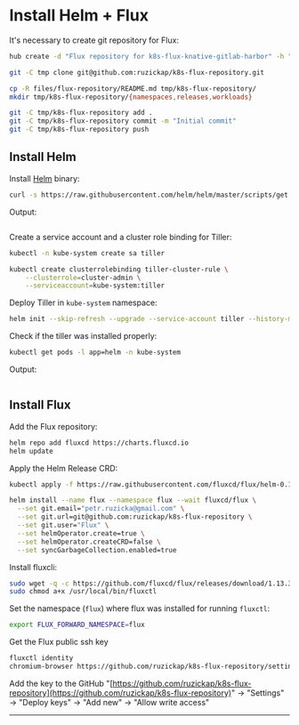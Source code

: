 # Install Helm + Flux

It's necessary to create git repository for Flux:

```bash
hub create -d "Flux repository for k8s-flux-knative-gitlab-harbor" -h "https://ruzickap.github.io/k8s-flux-knative-gitlab-harbor/" ruzickap/k8s-flux-repository
```

```bash
git -C tmp clone git@github.com:ruzickap/k8s-flux-repository.git
```

```bash
cp -R files/flux-repository/README.md tmp/k8s-flux-repository/
mkdir tmp/k8s-flux-repository/{namespaces,releases,workloads}
```

```bash
git -C tmp/k8s-flux-repository add .
git -C tmp/k8s-flux-repository commit -m "Initial commit"
git -C tmp/k8s-flux-repository push
```

## Install Helm

Install [Helm](https://helm.sh/) binary:

```bash
curl -s https://raw.githubusercontent.com/helm/helm/master/scripts/get | bash -s -- --version v2.14.3
```

Output:

```text
```

Create a service account and a cluster role binding for Tiller:

```bash
kubectl -n kube-system create sa tiller

kubectl create clusterrolebinding tiller-cluster-rule \
    --clusterrole=cluster-admin \
    --serviceaccount=kube-system:tiller
```

Deploy Tiller in `kube-system` namespace:

```bash
helm init --skip-refresh --upgrade --service-account tiller --history-max 10 --wait
```

Check if the tiller was installed properly:

```bash
kubectl get pods -l app=helm -n kube-system
```

Output:

```text
```

## Install Flux

Add the Flux repository:

```bash
helm repo add fluxcd https://charts.fluxcd.io
helm update
```

Apply the Helm Release CRD:

```bash
kubectl apply -f https://raw.githubusercontent.com/fluxcd/flux/helm-0.10.1/deploy-helm/flux-helm-release-crd.yaml
```

```bash
helm install --name flux --namespace flux --wait fluxcd/flux \
  --set git.email="petr.ruzicka@gmail.com" \
  --set git.url=git@github.com:ruzickap/k8s-flux-repository \
  --set git.user="Flux" \
  --set helmOperator.create=true \
  --set helmOperator.createCRD=false \
  --set syncGarbageCollection.enabled=true
```

Install fluxcli:

```bash
sudo wget -q -c https://github.com/fluxcd/flux/releases/download/1.13.3/fluxctl_linux_amd64 -O /usr/local/bin/fluxctl
sudo chmod a+x /usr/local/bin/fluxctl
```

Set the namespace (`flux`) where flux was installed for running `fluxctl`:

```bash
export FLUX_FORWARD_NAMESPACE=flux
```

Get the Flux public ssh key

```bash
fluxctl identity
chromium-browser https://github.com/ruzickap/k8s-flux-repository/settings/keys/new
```

Add the key to the GitHub "[https://github.com/ruzickap/k8s-flux-repository](https://github.com/ruzickap/k8s-flux-repository)"
-> "Settings" -> "Deploy keys" -> "Add new" -> "Allow write access"

-----
